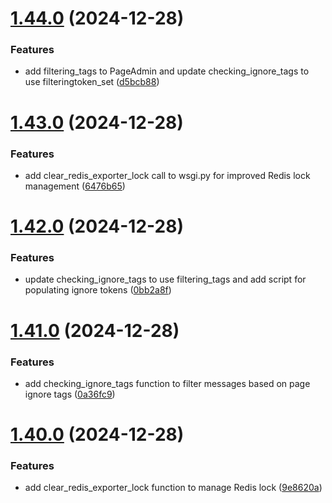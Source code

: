 # [1.44.0](https://github.com/ghorbani-mohammad/Crawler-Framework/compare/v1.43.0...v1.44.0) (2024-12-28)


### Features

* add filtering_tags to PageAdmin and update checking_ignore_tags to use filteringtoken_set ([d5bcb88](https://github.com/ghorbani-mohammad/Crawler-Framework/commit/d5bcb88c0f3874984a2315b7bee2f6728bdc30ac))



# [1.43.0](https://github.com/ghorbani-mohammad/Crawler-Framework/compare/v1.42.0...v1.43.0) (2024-12-28)


### Features

* add clear_redis_exporter_lock call to wsgi.py for improved Redis lock management ([6476b65](https://github.com/ghorbani-mohammad/Crawler-Framework/commit/6476b656f89951c70d1f47065ab267076c88cea6))



# [1.42.0](https://github.com/ghorbani-mohammad/Crawler-Framework/compare/v1.41.0...v1.42.0) (2024-12-28)


### Features

* update checking_ignore_tags to use filtering_tags and add script for populating ignore tokens ([0bb2a8f](https://github.com/ghorbani-mohammad/Crawler-Framework/commit/0bb2a8fc9c0b8d3e91b93730a50d5a2b7b17c394))



# [1.41.0](https://github.com/ghorbani-mohammad/Crawler-Framework/compare/v1.40.0...v1.41.0) (2024-12-28)


### Features

* add checking_ignore_tags function to filter messages based on page ignore tags ([0a36fc9](https://github.com/ghorbani-mohammad/Crawler-Framework/commit/0a36fc93dfb00e309be10d4358efe0e8f4ccc81b))



# [1.40.0](https://github.com/ghorbani-mohammad/Crawler-Framework/compare/v1.39.1...v1.40.0) (2024-12-28)


### Features

* add clear_redis_exporter_lock function to manage Redis lock ([9e8620a](https://github.com/ghorbani-mohammad/Crawler-Framework/commit/9e8620a689be45fa4f947d4deba46a1e6b81d93d))



